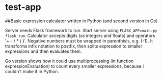 # test-app

##Basic expression calculator written in Python (and second version in Go)

Server needs Flask framework to run.
Start server using ``FLASK_APP=main.py flask run``.
Calculator accepts digits (as integers and floats) and operators '+ - / * ( )'.
Negative numbers must be wrapped in parenthisis, e.g. (-1).
It transforms infix notation to postfix, then splits expression to smaller expressions and then evaluates them.


Go version shows how it could use multiprocessing (in function expressionEvaluation) to count every smaller expressions, because I couldn't make it in Python.
